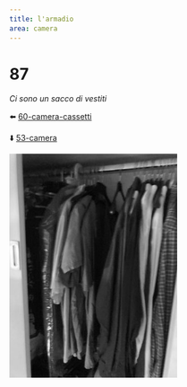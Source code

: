```yaml
---
title: l'armadio
area: camera
---
```

# 87
_Ci sono un sacco di vestiti_

⬅️ [60-camera-cassetti](60-camera-cassetti.md)

⬇️ [53-camera](53-camera.md)

![foto_75](_assets/preview/foto_75.jpg)